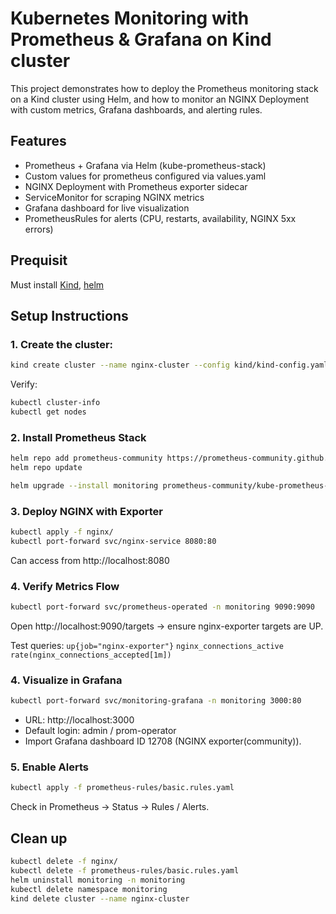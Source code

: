 # Kubernetes Monitoring with Prometheus & Grafana on Kind cluster

This project demonstrates how to deploy the Prometheus monitoring stack on a Kind cluster using Helm, and how to monitor an NGINX Deployment with custom metrics, Grafana dashboards, and alerting rules.

## Features

- Prometheus + Grafana via Helm (kube-prometheus-stack)
- Custom values for prometheus configured via values.yaml
- NGINX Deployment with Prometheus exporter sidecar
- ServiceMonitor for scraping NGINX metrics
- Grafana dashboard for live visualization
- PrometheusRules for alerts (CPU, restarts, availability, NGINX 5xx errors)

## Prequisit

Must install [Kind](https://kind.sigs.k8s.io/docs/user/quick-start/), [helm](https://helm.sh/docs/intro/install/)

## Setup Instructions

### 1. Create the cluster:

```bash
kind create cluster --name nginx-cluster --config kind/kind-config.yaml
```

Verify:

``` bash
kubectl cluster-info
kubectl get nodes
```

### 2. Install Prometheus Stack

```bash
helm repo add prometheus-community https://prometheus-community.github.io/helm-charts
helm repo update

helm upgrade --install monitoring prometheus-community/kube-prometheus-stack --namespace monitoring --create-namespace -f helm/prometheus/values.yaml --version 77.12.0
```

### 3. Deploy NGINX with Exporter

```bash
kubectl apply -f nginx/
kubectl port-forward svc/nginx-service 8080:80
```

Can access from http://localhost:8080

### 4. Verify Metrics Flow

```bash
kubectl port-forward svc/prometheus-operated -n monitoring 9090:9090
```

Open http://localhost:9090/targets → ensure nginx-exporter targets are UP.

Test queries:
`up{job="nginx-exporter"}`
`nginx_connections_active`
`rate(nginx_connections_accepted[1m])`

### 4. Visualize in Grafana

```bash
kubectl port-forward svc/monitoring-grafana -n monitoring 3000:80 
```

- URL: http://localhost:3000
- Default login: admin / prom-operator
- Import Grafana dashboard ID 12708 (NGINX exporter(community)).

### 5. Enable Alerts

``` bash
kubectl apply -f prometheus-rules/basic.rules.yaml
```
Check in Prometheus → Status → Rules / Alerts.


## Clean up

``` bash
kubectl delete -f nginx/
kubectl delete -f prometheus-rules/basic.rules.yaml
helm uninstall monitoring -n monitoring
kubectl delete namespace monitoring
kind delete cluster --name nginx-cluster
```